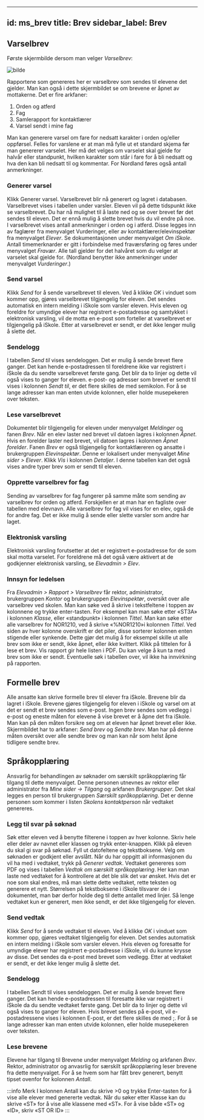   ---
id: ms_brev
title: Brev
sidebar_label: Brev
---



## Varselbrev
Første skjermbilde dersom man velger _Varselbrev_:

![bilde](https://github.com/BarmanHanssen/iskole/assets/80097133/8de3b07f-aca5-472e-b64f-195b3ed0e9b0)


Rapportene som genereres her er varselbrev som sendes til elevene det gjelder. Man kan også i dette skjermbildet se om brevene er åpnet av mottakerne. Det er fire arkfaner:
1. Orden og atferd
2. Fag
3. Samlerapport for kontaktlærer
4. Varsel sendt i mine fag

Man kan generere varsel om fare for nedsatt karakter i orden og/eller oppførsel. Felles for varslene er at man må fylle ut et standard skjema før man genererer varselet. Her må det velges om varselet skal gjelde for halvår eller standpunkt, hvilken karakter som står i fare for å bli nedsatt og hva den kan bli nedsatt til og kommentar. For Nordland føres også antall anmerkninger.

### Generer varsel
Klikk Generer varsel. Varselbrevet blir nå generert og lagret i databasen. Varselbrevet vises i tabellen under varsler. Eleven vil på dette tidspunkt ikke se varselbrevet. Du har nå mulighet til å laste ned og se over brevet før det sendes til eleven. Det er ennå mulig å slette brevet hvis du vil endre på noe.
I varselbrevet vises antall anmerkninger i orden og i atferd. Disse legges inn av faglærer fra menyvalget Vurderinger, eller av kontaktlærer/elevinspektør fra menyvalget _Elever_. Se dokumentasjonen under menyvalget _Om iSkole_. Antall timemerknarder er gitt i forbindelse med fraværsføring og føres under menyvalget _Fravær_. Alle tall gjelder for det halvåret som du velger at varselet skal gjelde for. (Nordland benytter ikke anmerkninger under menyvalget _Vurderinger_.)

### Send varsel
Klikk _Send_ for å sende varselbrevet til eleven. Ved å klikke _OK_ i vinduet som kommer opp, gjøres varselbrevet tilgjengelig for eleven. Det sendes automatisk en intern melding i iSkole som varsler eleven. Hvis eleven og foreldre for umyndige elever har registrert e-postadresse og samtykket i elektronisk varsling, vil de motta en e-post som forteller at varselbrevet er tilgjengelig på iSkole. Etter at varselbrevet er sendt, er det ikke lenger mulig å slette det.

### Sendelogg
I tabellen _Send til_ vises sendeloggen. Det er mulig å sende brevet flere ganger. Det kan hende e-postadressen til foreldrene ikke var registrert i iSkole da du sendte varselbrevet første gang. Det blir da to linjer og dette vil også vises to ganger for eleven. e-post- og adresser som brevet er sendt til vises i kolonnen _Sendt til_, er det flere skilles de med semikolon. For å se lange adresser kan man enten utvide kolonnen, eller holde musepekeren over teksten.

### Lese varselbrevet
Dokumentet blir tilgjengelig for eleven under menyvalget _Meldinger_ og fanen _Brev_. Når en elev laster ned brevet vil datoen lagres i kolonnen _Åpnet_. Hvis en forelder laster ned brevet, vil datoen lagres i kolonnen _Åpnet forelder_. 
Fanen _Brev_ er også tilgjengelig for kontaktlæreren og ansatte i brukergruppen _Elevinspektør_. Denne er lokalisert under menyvalget _Mine sider > Elever_. Klikk _Vis_ i kolonnen _Detaljer_. I denne tabellen kan det også vises andre typer brev som er sendt til eleven.

### Opprette varselbrev for fag
Sending av varselbrev for fag fungerer på samme måte som sending av varselbrev for orden og atferd. Forskjellen er at man har en fagliste over tabellen med elevnavn. Alle varselbrev for fag vil vises for en elev, også de for andre fag. Det er ikke mulig å sende eller slette varsler som andre har laget.

### Elektronisk varsling
Elektronisk varsling forutsetter at det er registrert e-postadresse for de som skal motta varselet. For foreldrene må det også være aktivert at de godkjenner elektronisk varsling, se _Elevadmin > Elev_.

### Innsyn for ledelsen
Fra _Elevadmin > Rapport > Varselbrev_ får rektor, administrator, brukergruppen _Kontor_ og brukergruppen _Elevinspektør_, oversikt over alle varselbrev ved skolen. Man kan søke ved å skrive i tekstfeltene i toppen av kolonnene og trykke enter-tasten. For eksempel kan man søke etter «ST3A» i kolonnen _Klasse_, eller «standpunkt» i kolonnen _Tittel_. Man kan søke etter alle varselbrev for NOR1210, ved å skrive «%NOR1210»i kolonnen _Tittel_. Ved siden av hver kolonne overskrift er det piler, disse sorterer kolonnen enten stigende eller synkende. Dette gjør det mulig å for eksempel skille ut alle brev som ikke er sendt, ikke åpnet, eller ikke kvittert. Klikk på tittelen for å lese et brev. Vis rapport gir hele listen i PDF. Du kan velge å kun ta med brev som ikke er sendt. Eventuelle søk i tabellen over, vil ikke ha innvirkning på rapporten.


## Formelle brev
Alle ansatte kan skrive formelle brev til elever fra iSkole. Brevene blir da lagret i iSkole. Brevene gjøres tilgjengelig for eleven i iSkole og varsel om at det er sendt et brev sendes som e-post. Ingen brev sendes som vedlegg i e-post og eneste måten for elevene å vise brevet er å åpne det fra iSkole. Man kan på den måten forsikre seg om at eleven har åpnet brevet eller ikke. Skjermbildet har to arkfaner: _Send brev_ og _Sendte brev_. Man har på denne måten oversikt over alle sendte brev og man kan når som helst åpne tidligere sendte brev.

## Språkopplæring
Ansvarlig for behandlingen av søknader om særskilt språkopplæring får tilgang til dette menyvalget. Denne personen utnevnes av rektor eller administrator fra _Mine sider -> Tilgang_ og arkfanen _Brukergrupper_. Det skal legges en person til brukergruppen _Særskilt språkopplæring_. Det er denne personen som kommer i listen _Skolens kontaktperson_ når vedtaket genereres.

### Legg til svar på søknad
Søk etter eleven ved å benytte filterene i toppen av hver kolonne. Skriv hele eller deler av navnet eller klassen og trykk enter-knappen. Klikk på eleven du skal gi svar på søknad. Fyll ut datofeltene og tekstboksene. Velg om søknaden er godkjent eller avslått. Når du har oppgitt all informasjonen du vil ha med i vedtaket, trykk på _Generer vedtak_. Vedtaket genereres som PDF og vises i tabellen _Vedtak om særskilt språkopplæring_. Her kan man laste ned vedtaket for å kontrollere at det ble slik det var ønsket. Hvis det er noe som skal endres, må man slette dette vedtaket, rette teksten og generere et nytt. Størrelsen på tekstboksene i iSkole tilsvarer de i dokumentet, man bør derfor holde deg til dette antallet med linjer. Så lenge vedtaket kun er generert, men ikke sendt, er det ikke tilgjengelig for eleven.

### Send vedtak
Klikk _Send_ for å sende vedtaket til eleven. Ved å klikke _OK_ i vinduet som kommer opp, gjøres vedtaket tilgjengelig for eleven. Det sendes automatisk en intern melding i iSkole som varsler eleven. Hvis eleven og foresatte for umyndige elever har registrert e-postadresse i iSkole, vil du kunne krysse av disse. Det sendes da e-post med brevet som vedlegg. Etter at vedtaket er sendt, er det ikke lenger mulig å slette det.

### Sendelogg
I tabellen Sendt til vises sendeloggen. Det er mulig å sende brevet flere ganger. Det kan hende e-postadressen til foresatte ikke var registrert i iSkole da du sendte vedtaket første gang. Det blir da to linjer og dette vil også vises to ganger for eleven. Hvis brevet sendes på e-post, vil e-postadressene vises i kolonnen E-post, er det flere skilles de med ;. For å se lange adresser kan man enten utvide kolonnen, eller holde musepekeren over teksten.

### Lese brevene
Elevene har tilgang til Brevene under menyvalget _Melding_ og arkfanen _Brev_. Rektor, administrator og anvasrlig for særskilt språkopplæring leser brevene fra dette menyvalget. For å se hvem som har fått brev generert, benytt tipset ovenfor for kolonnen _Antall_.

:::info Merk 
I kolonnen Antall kan du skrive >0 og trykke Enter-tasten for å vise alle elever med genererte vedtak. Når du søker etter Klasse kan du skrive «ST» for å vise alle klassene med «ST». For å vise både «ST» og «ID», skriv «ST OR ID»
:::
